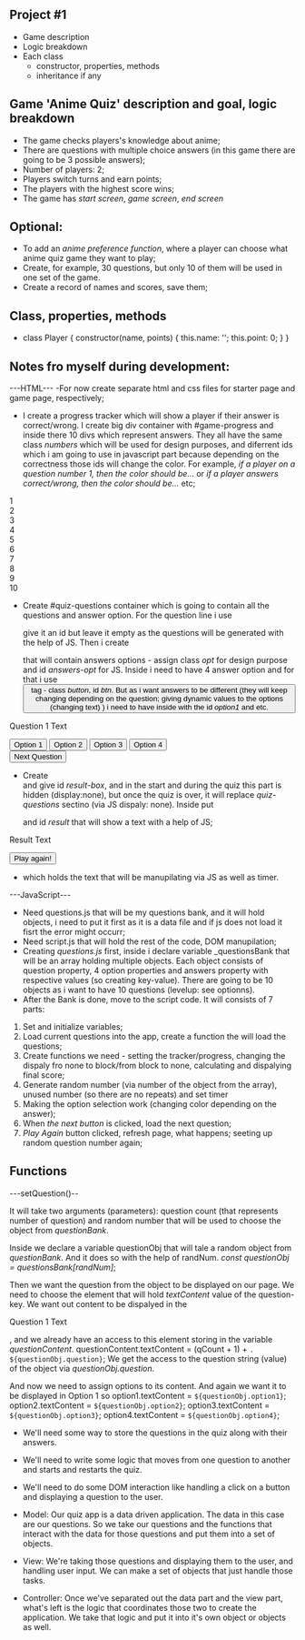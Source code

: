 ## Project #1

- Game description
- Logic breakdown
- Each class 
    - constructor, properties, methods
    - inheritance if any

## Game 'Anime Quiz' description and goal, logic breakdown
- The game checks players's knowledge about anime;
- There are questions with multiple choice answers (in this game there are going to be 3 possible answers);
- Number of players: 2;
- Players switch turns and earn points;
- The players with the highest score wins;
- The game has _start screen_, _game screen_, _end screen_

## Optional:
- To add an _anime preference function_, where a player can choose what anime quiz game they want to play;
- Create, for example, 30 questions, but only 10 of them will be used in one set of the game.
- Create a record of names and scores, save them;

## Class, properties, methods
- class Player {
    constructor(name, points) {
        this.name: '';
        this.point: 0;
    }
}

## Notes fro myself during development:
---HTML---
-For now create separate html and css files for starter page and game page, respectively;
- I create a progress tracker which will show a player if their answer is correct/wrong. I create big div container with #game-progress and inside there 10 divs which represent answers. They all have the same class _numbers_ which will be used for design purposes, and diferrent ids which i am going to use in javascript part because depending on the correctness those ids will change the color. For example, _if a player on a question number 1, then the color should be..._ or _if a player answers correct/wrong, then the color should be..._ etc;
<div id="game-progress">
    <div class="numbers" id="number1">1</div>
    <div class="numbers" id="number2">2</div>
    <div class="numbers" id="number3">3</div>
    <div class="numbers" id="number4">4</div>
    <div class="numbers" id="number5">5</div>
    <div class="numbers" id="number6">6</div>
    <div class="numbers" id="number7">7</div>
    <div class="numbers" id="number8">8</div>
    <div class="numbers" id="number9">9</div>
    <div class="numbers" id="number10">10</div>
  </div>

  - Create #quiz-questions container which is going to contain all the questions and answer option. For the question line i use <p> give it an id but leave it empty as the questions will be generated with the help of JS.
  Then i create <div> that will contain answers options - assign class _opt_ for design purpose and id _answers-opt_ for JS. Inside i need to have 4 answer option and for that i use <button> tag - class _button_, id _btn_. But as i want answers to be different (they will keep changing depending on the question; giving dynamic values to the options (changing text) ) i need to have <span> inside with the id _option1_ and etc.
 <div id="quiz-questions">
        <p id="question">Question 1 Text</p>
        <div class="opt" id="answers-opt">
          <button id="btn1" class="button"><span id="option1">Option 1</span></button>
          <button id="btn2" class="button"><span id="option2">Option 2</span></button>
          <button id="btn3" class="button"><span id="option3">Option 3</span></button>
          <button id="btn4" class="button"><span id="option4">Option 4</span></button>
        </div>
        <button id="btn-check-answers">Next Question</button>
      </div>

- Create <div> and give id _result-box_, and in the start and during the quiz this part is hidden (display:none), but once the quiz is over, it will replace _quiz-questions_ sectino (via JS dispaly: none). Inside put <p> and id _result_ that will show a text with a help of JS;
<div id="result-box">
        <p id="result">Result Text</p>
        <button id="play-again">Play again!</button>
</div>

- <footer> which holds the text that will be manupilating via JS as well as timer.

---JavaScript---
- Need questions.js that will be my questions bank, and it will hold objects, i need to put it first as it is a data file and if js does not load it fisrt the error might occurr;
- Need script.js that will hold the rest of the code, DOM manupilation;
- Creating _questions.js_ first, inside i declare variable _questionsBank that will be an array holding multiple objects. Each object consists of question property, 4 option properties and answers property with respective values (so creating key-value). There are going to be 10 objects as i want to have 10 questions (levelup: see optionns). 
- After the Bank is done, move to the script code. It will consists of 7 parts: 
1. Set and initialize variables;
2. Load current questions into the app, create a function the will load the questions;
3. Create functions we need - setting the tracker/progress, changing the dispaly fro none to block/from block to none, calculating and dispalying final score;
4. Generate random number (via number of the object from the array), unused number (so there are no repeats) and set timer
5. Making the option selection work (changing color depending on the answer);
6. When _the next button_ is clicked, load the next question;
7. _Play Again_ button clicked, refresh page, what happens; seeting up random question number again;



## Functions
---setQuestion()--

It will take two arguments (parameters): question count (that represents number of question) and random number that will be used to choose the object from _questionBank_.

Inside we declare a variable questionObj that will tale a random object from _questionBank_. And it does so with the help of randNum.
 _const questionObj = questionsBank[randNum]_;

 Then we want the question from the object to be displayed on our page. We need to choose the element that will hold _textContent_ value of the question-key.
 We want out content to be dispalyed in the <p id="question">Question 1 Text</p>, and we already have an access to this element storing in the variable _questionContent_.
 questionContent.textContent = (qCount + 1) + `. ${questionObj.question}`;
 We get the access to the question string (value) of the object via 
 _questionObj.question_.

 And now we need to assign options to its content. And again we want it to be displayed in <span id="option1">Option 1</span> so 
option1.textContent = `${questionObj.option1}`;
option2.textContent = `${questionObj.option2}`;
option3.textContent = `${questionObj.option3}`;
option4.textContent = `${questionObj.option4}`;




- We'll need some way to store the questions in the quiz along with their answers.
- We'll need to write some logic that moves from one question to another and starts and restarts the quiz.
- We'll need to do some DOM interaction like handling a click on a button and displaying a question to the user.

- Model: Our quiz app is a data driven application. The data in this case are our questions. So we take our questions and the functions that interact with the data for those questions and put them into a set of objects.
- View: We're taking those questions and displaying them to the user, and handling user input. We can make a set of objects that just handle those tasks.
- Controller: Once we've separated out the data part and the view part, what's left is the logic that coordinates those two to create the application. We take that logic and put it into it's own object or objects as well.





